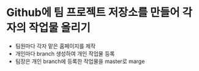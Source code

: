 # Github에 팀 프로젝트 저장소를 만들어 각자의 작업물 올리기

- 팀원마다 각자 맡은 홈페이지를 제작
- 개인마다 branch 생성하여 개인 작업물 등록
- 팀장은 개인 branch에 등록한 작업물을 master로 marge